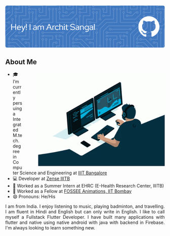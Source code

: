 ![Banner](./banner.png)

## About Me

<img align="right" src="gif.gif" width="400" height="300" style="margin-left: 50px" >

- 🎓 I’m currently persuing a Integrated M.tech. degree in Computer Science and Engineering at [IIIT Bangalore](https://www.iiitb.ac.in/)
- 💻 Developer at [Zense IIITB](https://github.com/zense)
- 💼 Worked as a Summer Intern at EHRC (E-Health Research Center, IIITB)
- 💼 Worked as a Fellow at [FOSSEE Animations, IIT Bombay](https://github.com/FOSSEE)
- 😄 Pronouns: He/His

<div style="text-align: justify"> 
I am from India. I enjoy listening to music, playing badminton, and travelling. I am fluent in Hindi and English but can only write in English. I like to call myself a Fullstack Flutter Developer. I have built many applications with flutter and native using native android with java with backend in Firebase. I'm always looking to learn something new. </div>
